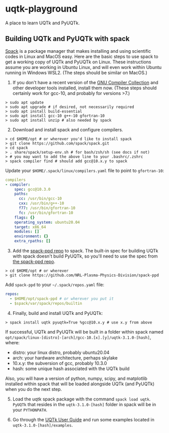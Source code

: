 # uqtk-playground
A place to learn UQTk and PyUQTk.

## Building UQTk and PyUQTk with spack

[Spack](https://spack.io/) is a package manager that makes installing and using scientific
codes in Linux and MacOS easy. Here are the basic steps to use spack to get a working
copy of UQTk and PyUQTk on Linux. These instructions assume you are working in Ubuntu Linux, and
will even work within Ubuntu running in Windows WSL2. (The
steps should be similar on MacOS.)

1. If you don't have a recent version of the [GNU Compiler Collection](https://gcc.gnu.org/) and other developer tools installed, install them now. (These steps should certainly work for gcc-10, and probably for versions >7.)
```console
> sudo apt update
> sudo apt upgrade # if desired, not necessarily required
> sudo apt install build-essential
> sudo apt install gcc-10 g++-10 gfortran-10
> sudo apt install unzip # also needed by spack
```

2. Download and install spack and configure compilers. 
```console
> cd $HOME/opt # or wherever you'd like to install spack
> git clone https://github.com/spack/spack.git
> cd spack
> . share/spack/setup-env.sh # for bash/zsh/sh (see docs if not)
> # you may want to add the above line to your .bashrc/.zshrc
> spack compiler find # should add gcc@10.x.y to spack
```

Update your `$HOME/.spack/linux/compilers.yaml` file to point to `gfortran-10`:

```yaml
compilers
- compiler:
    spec: gcc@10.3.0
    paths:
      cc: /usr/bin/gcc-10
      cxx: /usr/bin/g++-10
      f77: /usr/bin/gfortran-10
      fc: /usr/bin/gfortran-10
    flags: {}
    operating_system: ubuntu20.04
    target: x86_64
    modules: []
    environment: {}
    extra_rpaths: []
```

3. Add the [spack-ppd repo](https://github.com/NRL-Plasma-Physics-Division/spack-ppd) to spack.
The built-in spec for building UQTk with spack doesn't build 
PyUQTk, so you'll need to use the spec 
from [the spack-ppd repo](https://github.com/NRL-Plasma-Physics-Division/spack-ppd).

```console
> cd $HOME/opt # or wherever
> git clone https://github.com/NRL-Plasma-Physics-Division/spack-ppd
```
Add `spack-ppd` to your `~/.spack/repos.yaml` file:
```yaml
repos:
  - $HOME/opt/spack-ppd # or wherever you put it
  - $spack/var/spack/repos/builtin
```

4. Finally, build and install UQTk and PyUQTk:

```console
> spack install uqtk pyuqtk=True %gcc@10.x.y # use x.y from above
``` 

If successful, UQTk and PyUQTk will be built in a folder within spack named `opt/spack/linux-[distro]-[arch]/gcc-10.[x].[y]/uqtk-3.1.0-[hash]`, where:
- distro: your linux distro, probably ubuntu20.04
- arch: your hardware architecture, perhaps skylake
- 10.x.y: the subversion of gcc, probably 10.3.0
- hash: some unique hash associated with the UQTk build  

Also, you will have a version of python, numpy, scipy, and matplotlib installed within spack that will be loaded alongside UQTk (and PyUQTk) when you do the next step.

5. Load the uqtk spack package with the command `spack load uqtk`. `PyUQTk` that resides in the `uqtk-3.1.0-[hash]` folder in spack will be in your `PYTHONPATH`.

6. Go through the [UQTk User Guide](https://www.sandia.gov/uqtoolkit/manual/) and run some examples located in `uqtk-3.1.0-[hash]/examples`.

